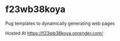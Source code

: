 # f23wb38koya

Pug templates to dynamically generating web pages

Hosted At <https://f23wb38koya.onrender.com/>